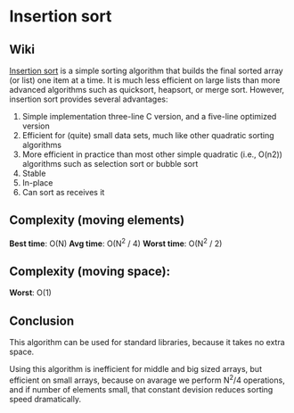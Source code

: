 # Insertion sort

## Wiki

[Insertion sort](https://en.wikipedia.org/wiki/Insertion_sort) is a simple sorting algorithm that builds the final sorted array (or list) one item at a time. It is much less efficient on large lists than more advanced algorithms such as quicksort, heapsort, or merge sort. However, insertion sort provides several advantages:

1. Simple implementation three-line C version, and a five-line optimized version
2. Efficient for (quite) small data sets, much like other quadratic sorting algorithms
3. More efficient in practice than most other simple quadratic (i.e., O(n2)) algorithms such as selection sort or bubble sort
4. Stable
5. In-place
6. Can sort as receives it

## Complexity (moving elements)

**Best time**: O(N)
**Avg time**: O(N<sup>2</sup> / 4)
**Worst time**: O(N<sup>2</sup> / 2)

## Complexity (moving space):

**Worst**: O(1)

## Conclusion

This algorithm can be used for standard libraries, because it takes no extra space.

Using this algorithm is inefficient for middle and big sized arrays, but efficient on small arrays, because on avarage we perform N<sup>2</sup>/4 operations, and if number of elements small, that constant devision reduces sorting speed dramatically.

